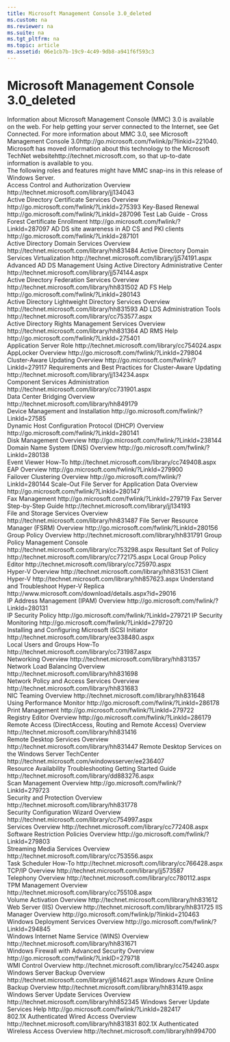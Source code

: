 ```yaml
---
title: Microsoft Management Console 3.0_deleted
ms.custom: na
ms.reviewer: na
ms.suite: na
ms.tgt_pltfrm: na
ms.topic: article
ms.assetid: 06e1cb7b-19c9-4c49-9db8-a941f6f593c3
---
```

# Microsoft Management Console 3.0_deleted
<?xml version="1.0" encoding="utf-8"?>
<developerConceptualDocument xmlns="http://ddue.schemas.microsoft.com/authoring/2003/5" xmlns:xlink="http://www.w3.org/1999/xlink" xmlns:xsi="http://www.w3.org/2001/XMLSchema-instance" xsi:schemaLocation="http://ddue.schemas.microsoft.com/authoring/2003/5 http://dduestorage.blob.core.windows.net/ddueschema/developer.xsd">
  <introduction>
    <para>Information about Microsoft Management Console (MMC) 3.0 is available on the web. For help getting your server connected to the Internet, see <link xlink:href="99bd7ac1-9beb-438d-900e-426da41898b8">Get Connected</link>. For more information about MMC 3.0, see <externalLink><linkText>Microsoft Management Console 3.0</linkText><linkUri>http://go.microsoft.com/fwlink/p/?linkid=221040</linkUri></externalLink>.</para>
    <para>Microsoft has moved information about this technology to the <externalLink><linkText>Microsoft TechNet website</linkText><linkUri>http://technet.microsoft.com</linkUri></externalLink>, so that up-to-date information is available to you.</para>
  </introduction>
  <section>
    <title>Snap-in technologies in this release of Windows Server</title>
    <content>
      <para>The following roles and features might have MMC snap-ins in this release of Windows Server.</para>
    </content>
    <sections>
      <section>
        <title>Access Control and Authorization</title>
        <content>
          <para>
            <externalLink>
              <linkText>Access Control and Authorization Overview</linkText>
              <linkUri>http://technet.microsoft.com/library/jj134043</linkUri>
            </externalLink>
          </para>
        </content>
      </section>
      <section>
        <title>Active Directory Certificate Services</title>
        <content>
          <list class="bullet">
            <listItem>
              <para>
                <externalLink>
                  <linkText>Active Directory Certificate Services Overview</linkText>
                  <linkUri>http://go.microsoft.com/fwlink/?LinkId=275393</linkUri>
                </externalLink>
              </para>
            </listItem>
            <listItem>
              <para>
                <externalLink>
                  <linkText>Key-Based Renewal</linkText>
                  <linkUri>http://go.microsoft.com/fwlink/?LinkId=287096</linkUri>
                </externalLink>
              </para>
            </listItem>
            <listItem>
              <para>
                <externalLink>
                  <linkText>Test Lab Guide - Cross Forest Certificate Enrollment</linkText>
                  <linkUri>http://go.microsoft.com/fwlink/?LinkId=287097</linkUri>
                </externalLink>
              </para>
            </listItem>
            <listItem>
              <para>
                <externalLink>
                  <linkText>AD DS site awareness in AD CS and PKI clients</linkText>
                  <linkUri>http://go.microsoft.com/fwlink/?LinkId=287101</linkUri>
                </externalLink>
              </para>
            </listItem>
          </list>
        </content>
      </section>
      <section>
        <title>Active Directory Domain Services</title>
        <content>
          <list class="bullet">
            <listItem>
              <para>
                <externalLink>
                  <linkText>Active Directory Domain Services Overview</linkText>
                  <linkUri>http://technet.microsoft.com/library/hh831484</linkUri>
                </externalLink>
              </para>
            </listItem>
            <listItem>
              <para>
                <externalLink>
                  <linkText>Active Directory Domain Services Virtualization</linkText>
                  <linkUri>http://technet.microsoft.com/library/jj574191.aspx</linkUri>
                </externalLink>
              </para>
            </listItem>
            <listItem>
              <para>
                <externalLink>
                  <linkText>Advanced AD DS Management Using Active Directory Administrative Center</linkText>
                  <linkUri>http://technet.microsoft.com/library/jj574144.aspx</linkUri>
                </externalLink>
              </para>
            </listItem>
          </list>
        </content>
      </section>
      <section>
        <title>Active Directory Federation Services</title>
        <content>
          <list class="bullet">
            <listItem>
              <para>
                <externalLink>
                  <linkText>Active Directory Federation Services Overview</linkText>
                  <linkUri>http://technet.microsoft.com/library/hh831502</linkUri>
                </externalLink>
              </para>
            </listItem>
            <listItem>
              <para>
                <externalLink>
                  <linkText>AD FS Help</linkText>
                  <linkUri>http://go.microsoft.com/fwlink/?LinkId=280143</linkUri>
                </externalLink>
              </para>
            </listItem>
          </list>
        </content>
      </section>
      <section>
        <title>Active Directory Lightweight Directory Services</title>
        <content>
          <list class="bullet">
            <listItem>
              <para>
                <externalLink>
                  <linkText>Active Directory Lightweight Directory Services Overview</linkText>
                  <linkUri>http://technet.microsoft.com/library/hh831593</linkUri>
                </externalLink>
              </para>
            </listItem>
            <listItem>
              <para>
                <externalLink>
                  <linkText>AD LDS Administration Tools</linkText>
                  <linkUri>http://technet.microsoft.com/library/cc753577.aspx</linkUri>
                </externalLink>
              </para>
            </listItem>
          </list>
        </content>
      </section>
      <section>
        <title>Active Directory Rights Management Services (AD RMS)</title>
        <content>
          <list class="bullet">
            <listItem>
              <para>
                <externalLink>
                  <linkText>Active Directory Rights Management Services Overview</linkText>
                  <linkUri>http://technet.microsoft.com/library/hh831364</linkUri>
                </externalLink>
              </para>
            </listItem>
            <listItem>
              <para>
                <externalLink>
                  <linkText>AD RMS Help</linkText>
                  <linkUri>http://go.microsoft.com/fwlink/?LinkId=275401</linkUri>
                </externalLink>
              </para>
            </listItem>
          </list>
        </content>
      </section>
      <section>
        <title>Application Server</title>
        <content>
          <para>
            <externalLink>
              <linkText>Application Server Role</linkText>
              <linkUri>http://technet.microsoft.com/library/cc754024.aspx</linkUri>
            </externalLink>
          </para>
        </content>
      </section>
      <section>
        <title>AppLocker</title>
        <content>
          <para>
            <externalLink>
              <linkText>AppLocker Overview</linkText>
              <linkUri>http://go.microsoft.com/fwlink/?LinkId=279804</linkUri>
            </externalLink>
          </para>
        </content>
      </section>
      <section>
        <title>Cluster-Aware Updating</title>
        <content>
          <list class="bullet">
            <listItem>
              <para>
                <externalLink>
                  <linkText>Cluster-Aware Updating Overview</linkText>
                  <linkUri>http://go.microsoft.com/fwlink/?LinkId=279117</linkUri>
                </externalLink>
              </para>
            </listItem>
            <listItem>
              <para>
                <externalLink>
                  <linkText>Requirements and Best Practices for Cluster-Aware Updating</linkText>
                  <linkUri>http://technet.microsoft.com/library/jj134234.aspx</linkUri>
                </externalLink>
              </para>
            </listItem>
          </list>
        </content>
      </section>
      <section>
        <title>Component Services</title>
        <content>
          <para>
            <externalLink>
              <linkText>Component Services Administration</linkText>
              <linkUri>http://technet.microsoft.com/library/cc731901.aspx</linkUri>
            </externalLink>
          </para>
        </content>
      </section>
      <section>
        <title>Data Center Bridging</title>
        <content>
          <para>
            <externalLink>
              <linkText>Data Center Bridging Overview</linkText>
              <linkUri>http://technet.microsoft.com/library/hh849179</linkUri>
            </externalLink>
          </para>
        </content>
      </section>
      <section>
        <title>Device Manager</title>
        <content>
          <para>
            <externalLink>
              <linkText>Device Management and Installation</linkText>
              <linkUri>http://go.microsoft.com/fwlink/?LinkId=27585</linkUri>
            </externalLink>
          </para>
        </content>
      </section>
      <section>
        <title>DHCP Server</title>
        <content>
          <para>
            <externalLink>
              <linkText>Dynamic Host Configuration Protocol (DHCP) Overview</linkText>
              <linkUri>http://go.microsoft.com/fwlink/?LinkId=280141</linkUri>
            </externalLink>
          </para>
        </content>
      </section>
      <section>
        <title>Disk Management</title>
        <content>
          <para>
            <externalLink>
              <linkText>Disk Management Overview</linkText>
              <linkUri>http://go.microsoft.com/fwlink/?LinkId=238144</linkUri>
            </externalLink>
          </para>
        </content>
      </section>
      <section>
        <title>DNS Server</title>
        <content>
          <para>
            <externalLink>
              <linkText>Domain Name System (DNS) Overview</linkText>
              <linkUri>http://go.microsoft.com/fwlink/?LinkId=280138</linkUri>
            </externalLink>
          </para>
        </content>
      </section>
      <section>
        <title>Event Viewer</title>
        <content>
          <para>
            <externalLink>
              <linkText>Event Viewer How-To</linkText>
              <linkUri>http://technet.microsoft.com/library/cc749408.aspx</linkUri>
            </externalLink>
          </para>
        </content>
      </section>
      <section>
        <title>Extensible Authentication Protocol (EAP)</title>
        <content>
          <para>
            <externalLink>
              <linkText>EAP Overview</linkText>
              <linkUri>http://go.microsoft.com/fwlink/?LinkId=279900</linkUri>
            </externalLink>
          </para>
        </content>
      </section>
      <section>
        <title>Failover Clustering</title>
        <content>
          <list class="bullet">
            <listItem>
              <para>
                <externalLink>
                  <linkText>Failover Clustering Overview</linkText>
                  <linkUri>http://go.microsoft.com/fwlink/?LinkId=280144</linkUri>
                </externalLink>
              </para>
            </listItem>
            <listItem>
              <para>
                <externalLink>
                  <linkText>Scale-Out File Server for Application Data Overview</linkText>
                  <linkUri>http://go.microsoft.com/fwlink/?LinkId=280147</linkUri>
                </externalLink>
              </para>
            </listItem>
          </list>
        </content>
      </section>
      <section>
        <title>Fax Server</title>
        <content>
          <list class="bullet">
            <listItem>
              <para>
                <externalLink>
                  <linkText>Fax Management</linkText>
                  <linkUri>http://go.microsoft.com/fwlink/?LinkId=279719</linkUri>
                </externalLink>
              </para>
            </listItem>
            <listItem>
              <para>
                <externalLink>
                  <linkText>Fax Server Step-by-Step Guide</linkText>
                  <linkUri>http://technet.microsoft.com/library/jj134193</linkUri>
                </externalLink>
              </para>
            </listItem>
          </list>
        </content>
      </section>
      <section>
        <title>File and Storage Services</title>
        <content>
          <list class="bullet">
            <listItem>
              <para>
                <externalLink>
                  <linkText>File and Storage Services Overview</linkText>
                  <linkUri>http://technet.microsoft.com/library/hh831487</linkUri>
                </externalLink>
              </para>
            </listItem>
            <listItem>
              <para>
                <externalLink>
                  <linkText>File Server Resource Manager (FSRM) Overview</linkText>
                  <linkUri>http://go.microsoft.com/fwlink/?LinkId=280156</linkUri>
                </externalLink>
              </para>
            </listItem>
          </list>
        </content>
      </section>
      <section>
        <title>Group Policy</title>
        <content>
          <list class="bullet">
            <listItem>
              <para>
                <externalLink>
                  <linkText>Group Policy Overview</linkText>
                  <linkUri>http://technet.microsoft.com/library/hh831791</linkUri>
                </externalLink>
              </para>
            </listItem>
            <listItem>
              <para>
                <externalLink>
                  <linkText>Group Policy Management Console</linkText>
                  <linkUri>http://technet.microsoft.com/library/cc753298.aspx</linkUri>
                </externalLink>
              </para>
            </listItem>
            <listItem>
              <para>
                <externalLink>
                  <linkText>Resultant Set of Policy</linkText>
                  <linkUri>http://technet.microsoft.com/library/cc772175.aspx</linkUri>
                </externalLink>
              </para>
            </listItem>
            <listItem>
              <para>
                <externalLink>
                  <linkText>Local Group Policy Editor</linkText>
                  <linkUri>http://technet.microsoft.com/library/cc725970.aspx</linkUri>
                </externalLink>
              </para>
            </listItem>
          </list>
        </content>
      </section>
      <section>
        <title>Hyper-V</title>
        <content>
          <list class="bullet">
            <listItem>
              <para>
                <externalLink>
                  <linkText>Hyper-V Overview</linkText>
                  <linkUri>http://technet.microsoft.com/library/hh831531</linkUri>
                </externalLink>
              </para>
            </listItem>
            <listItem>
              <para>
                <externalLink>
                  <linkText>Client Hyper-V</linkText>
                  <linkUri>http://technet.microsoft.com/library/hh857623.aspx</linkUri>
                </externalLink>
              </para>
            </listItem>
            <listItem>
              <para>
                <externalLink>
                  <linkText>Understand and Troubleshoot Hyper-V Replica</linkText>
                  <linkUri>http://www.microsoft.com/download/details.aspx?id=29016</linkUri>
                </externalLink>
              </para>
            </listItem>
          </list>
        </content>
      </section>
      <section>
        <title>IP Address Management</title>
        <content>
          <para>
            <externalLink>
              <linkText>IP Address Management (IPAM) Overview</linkText>
              <linkUri>http://go.microsoft.com/fwlink/?LinkId=280131</linkUri>
            </externalLink>
          </para>
        </content>
      </section>
      <section>
        <title>IP Security Monitor</title>
        <content>
          <list class="bullet">
            <listItem>
              <para>
                <externalLink>
                  <linkText>IP Security Policy</linkText>
                  <linkUri>http://go.microsoft.com/fwlink/?LinkId=279721</linkUri>
                </externalLink>
              </para>
            </listItem>
            <listItem>
              <para>
                <externalLink>
                  <linkText>IP Security Monitoring</linkText>
                  <linkUri>http://go.microsoft.com/fwlink/?LinkId=279720</linkUri>
                </externalLink>
              </para>
            </listItem>
          </list>
        </content>
      </section>
      <section>
        <title>iSCSI Initiator</title>
        <content>
          <para>
            <externalLink>
              <linkText>Installing and Configuring Microsoft iSCSI Initiator</linkText>
              <linkUri>http://technet.microsoft.com/library/ee338480.aspx</linkUri>
            </externalLink>
          </para>
        </content>
      </section>
      <section>
        <title>Local Users and Groups</title>
        <content>
          <para>
            <externalLink>
              <linkText>Local Users and Groups How-To</linkText>
              <linkUri>http://technet.microsoft.com/library/cc731987.aspx</linkUri>
            </externalLink>
          </para>
        </content>
      </section>
      <section>
        <title>Networking (general)</title>
        <content>
          <para>
            <externalLink>
              <linkText>Networking Overview</linkText>
              <linkUri>http://technet.microsoft.com/library/hh831357</linkUri>
            </externalLink>
          </para>
        </content>
      </section>
      <section>
        <title>Network Load Balancing</title>
        <content>
          <para>
            <externalLink>
              <linkText>Network Load Balancing Overview</linkText>
              <linkUri>http://technet.microsoft.com/library/hh831698</linkUri>
            </externalLink>
          </para>
        </content>
      </section>
      <section>
        <title>Network Policy and Access Services</title>
        <content>
          <para>
            <externalLink>
              <linkText>Network Policy and Access Services Overview</linkText>
              <linkUri>http://technet.microsoft.com/library/hh831683</linkUri>
            </externalLink>
          </para>
        </content>
      </section>
      <section>
        <title>NIC Teaming</title>
        <content>
          <para>
            <externalLink>
              <linkText>NIC Teaming Overview</linkText>
              <linkUri>http://technet.microsoft.com/library/hh831648</linkUri>
            </externalLink>
          </para>
        </content>
      </section>
      <section>
        <title>Performance Monitor</title>
        <content>
          <para>
            <externalLink>
              <linkText>Using Performance Monitor</linkText>
              <linkUri>http://go.microsoft.com/fwlink/?LinkId=286178</linkUri>
            </externalLink>
          </para>
        </content>
      </section>
      <section>
        <title>Print and Document Services</title>
        <content>
          <para>
            <externalLink>
              <linkText>Print Management</linkText>
              <linkUri>http://go.microsoft.com/fwlink/?LinkId=279722</linkUri>
            </externalLink>
          </para>
        </content>
      </section>
      <section>
        <title>Registry Editor</title>
        <content>
          <para>
            <externalLink>
              <linkText>Registry Editor Overview</linkText>
              <linkUri>http://go.microsoft.com/fwlink/?LinkId=286179</linkUri>
            </externalLink>
          </para>
        </content>
      </section>
      <section>
        <title>Remote Access</title>
        <content>
          <para>
            <externalLink>
              <linkText>Remote Access (DirectAccess, Routing and Remote Access) Overview</linkText>
              <linkUri>http://technet.microsoft.com/library/hh831416</linkUri>
            </externalLink>
          </para>
        </content>
      </section>
      <section>
        <title>Remote Desktop Services</title>
        <content>
          <list class="bullet">
            <listItem>
              <para>
                <externalLink>
                  <linkText>Remote Desktop Services Overview</linkText>
                  <linkUri>http://technet.microsoft.com/library/hh831447</linkUri>
                </externalLink>
              </para>
            </listItem>
            <listItem>
              <para>
                <externalLink>
                  <linkText>Remote Desktop Services on the Windows Server TechCenter</linkText>
                  <linkUri>http://technet.microsoft.com/windowsserver/ee236407</linkUri>
                </externalLink>
              </para>
            </listItem>
          </list>
        </content>
      </section>
      <section>
        <title>Resource Monitor</title>
        <content>
          <para>
            <externalLink>
              <linkText>Resource Availability Troubleshooting Getting Started Guide</linkText>
              <linkUri>http://technet.microsoft.com/library/dd883276.aspx</linkUri>
            </externalLink>
          </para>
        </content>
      </section>
      <section>
        <title>Scan Management</title>
        <content>
          <para>
            <externalLink>
              <linkText>Scan Management Overview</linkText>
              <linkUri>http://go.microsoft.com/fwlink/?LinkId=279723</linkUri>
            </externalLink>
          </para>
        </content>
      </section>
      <section>
        <title>Security (general)</title>
        <content>
          <para>
            <externalLink>
              <linkText>Security and Protection Overview</linkText>
              <linkUri>http://technet.microsoft.com/library/hh831778</linkUri>
            </externalLink>
          </para>
        </content>
      </section>
      <section>
        <title>Security Configuration Wizard</title>
        <content>
          <para>
            <externalLink>
              <linkText>Security Configuration Wizard Overview</linkText>
              <linkUri>http://technet.microsoft.com/library/cc754997.aspx</linkUri>
            </externalLink>
          </para>
        </content>
      </section>
      <section>
        <title>Services</title>
        <content>
          <para>
            <externalLink>
              <linkText>Services Overview</linkText>
              <linkUri>http://technet.microsoft.com/library/cc772408.aspx</linkUri>
            </externalLink>
          </para>
        </content>
      </section>
      <section>
        <title>Software Restriction Policies</title>
        <content>
          <para>
            <externalLink>
              <linkText>Software Restriction Policies Overview</linkText>
              <linkUri>http://go.microsoft.com/fwlink/?LinkId=279803</linkUri>
            </externalLink>
          </para>
        </content>
      </section>
      <section>
        <title>Streaming Media Services</title>
        <content>
          <para>
            <externalLink>
              <linkText>Streaming Media Services Overview</linkText>
              <linkUri>http://technet.microsoft.com/library/cc753556.aspx</linkUri>
            </externalLink>
          </para>
        </content>
      </section>
      <section>
        <title>Task Scheduler</title>
        <content>
          <para>
            <externalLink>
              <linkText>Task Scheduler How-To</linkText>
              <linkUri>http://technet.microsoft.com/library/cc766428.aspx</linkUri>
            </externalLink>
          </para>
        </content>
      </section>
      <section>
        <title>TCP/IP</title>
        <content>
          <para>
            <externalLink>
              <linkText>TCP/IP Overview</linkText>
              <linkUri>http://technet.microsoft.com/library/jj573587</linkUri>
            </externalLink>
          </para>
        </content>
      </section>
      <section>
        <title>Telephony and TAPI Server</title>
        <content>
          <para>
            <externalLink>
              <linkText>Telephony Overview</linkText>
              <linkUri>http://technet.microsoft.com/library/cc780112.aspx</linkUri>
            </externalLink>
          </para>
        </content>
      </section>
      <section>
        <title>Trusted Platform Module (TPM) Management</title>
        <content>
          <para>
            <externalLink>
              <linkText>TPM Management Overview</linkText>
              <linkUri>http://technet.microsoft.com/library/cc755108.aspx</linkUri>
            </externalLink>
          </para>
        </content>
      </section>
      <section>
        <title>Volume Activation</title>
        <content>
          <para>
            <externalLink>
              <linkText>Volume Activation Overview</linkText>
              <linkUri>http://technet.microsoft.com/library/hh831612</linkUri>
            </externalLink>
          </para>
        </content>
      </section>
      <section>
        <title>Web Server (IIS)</title>
        <content>
          <list class="bullet">
            <listItem>
              <para>
                <externalLink>
                  <linkText>Web Server (IIS) Overview</linkText>
                  <linkUri>http://technet.microsoft.com/library/hh831725</linkUri>
                </externalLink>
              </para>
            </listItem>
            <listItem>
              <para>
                <externalLink>
                  <linkText>IIS Manager Overview</linkText>
                  <linkUri>http://go.microsoft.com/fwlink/p/?linkid=210463</linkUri>
                </externalLink>
              </para>
            </listItem>
          </list>
        </content>
      </section>
      <section>
        <title>Windows Deployment Services</title>
        <content>
          <para>
            <externalLink>
              <linkText>Windows Deployment Services Overview</linkText>
              <linkUri>http://go.microsoft.com/fwlink/?LinkId=294845</linkUri>
            </externalLink>
          </para>
        </content>
      </section>
      <section>
        <title>Windows Internet Name Service (WINS)</title>
        <content>
          <para>
            <externalLink>
              <linkText>Windows Internet Name Service (WINS) Overview</linkText>
              <linkUri>http://technet.microsoft.com/library/hh831671</linkUri>
            </externalLink>
          </para>
        </content>
      </section>
      <section>
        <title>Windows Firewall with Advanced Security</title>
        <content>
          <para>
            <externalLink>
              <linkText>Windows Firewall with Advanced Security Overview</linkText>
              <linkUri>http://go.microsoft.com/fwlink/?LinkID=279718</linkUri>
            </externalLink>
          </para>
        </content>
      </section>
      <section>
        <title>Windows Management Instrumentation (WMI)</title>
        <content>
          <para>
            <externalLink>
              <linkText>WMI Control Overview</linkText>
              <linkUri>http://technet.microsoft.com/library/cc754240.aspx</linkUri>
            </externalLink>
          </para>
        </content>
      </section>
      <section>
        <title>Windows Server Backup</title>
        <content>
          <list class="bullet">
            <listItem>
              <para>
                <externalLink>
                  <linkText>Windows Server Backup Overview</linkText>
                  <linkUri>http://technet.microsoft.com/library/jj614621.aspx</linkUri>
                </externalLink>
              </para>
            </listItem>
            <listItem>
              <para>
                <externalLink>
                  <linkText>Windows Azure Online Backup Overview</linkText>
                  <linkUri>http://technet.microsoft.com/library/hh831419.aspx</linkUri>
                </externalLink>
              </para>
            </listItem>
          </list>
        </content>
      </section>
      <section>
        <title>Windows Server Update Services</title>
        <content>
          <list class="bullet">
            <listItem>
              <para>
                <externalLink>
                  <linkText>Windows Server Update Services Overview</linkText>
                  <linkUri>http://technet.microsoft.com/library/hh852345</linkUri>
                </externalLink>
              </para>
            </listItem>
            <listItem>
              <para>
                <externalLink>
                  <linkText>Windows Server Update Services Help</linkText>
                  <linkUri>http://go.microsoft.com/fwlink/?LinkId=282417</linkUri>
                </externalLink>
              </para>
            </listItem>
          </list>
        </content>
      </section>
      <section>
        <title>802.1X Authenticated Access</title>
        <content>
          <list class="bullet">
            <listItem>
              <para>
                <externalLink>
                  <linkText>802.1X Authenticated Wired Access Overview</linkText>
                  <linkUri>http://technet.microsoft.com/library/hh831831</linkUri>
                </externalLink>
              </para>
            </listItem>
            <listItem>
              <para>
                <externalLink>
                  <linkText>802.1X Authenticated Wireless Access Overview</linkText>
                  <linkUri>http://technet.microsoft.com/library/hh994700</linkUri>
                </externalLink>
              </para>
            </listItem>
          </list>
        </content>
      </section>
    </sections>
  </section>
  <relatedTopics />
</developerConceptualDocument>